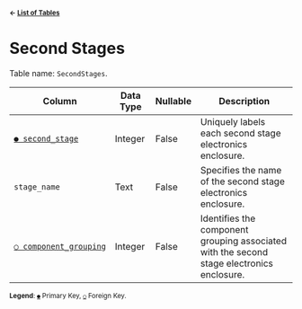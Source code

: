 <sup>**← [List of Tables](../README.md/#metadatabase-schema)**</sup>

# Second Stages

Table name: `SecondStages`.

| Column                                                   | Data Type | Nullable | Description                                                                               |
| -------------------------------------------------------- | --------- | -------- | ----------------------------------------------------------------------------------------- |
| [`● second_stage`](second_stages.md)                     | Integer   | False    | Uniquely labels each second stage electronics enclosure.                                  |
| `stage_name`                                             | Text      | False    | Specifies the name of the second stage electronics enclosure.                             |
| [`○ component_grouping`](component_groupings.md)         | Integer   | False    | Identifies the component grouping associated with the second stage electronics enclosure. |

<sup>**Legend**: [`●`](second_stages.md) Primary Key, [`○`](second_stages.md) Foreign Key.</sup>
